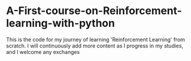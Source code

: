 # A-First-course-on-Reinforcement-learning-with-python
This is the code for my journey of learning 'Reinforcement Learning' from scratch. I will continuously add more content as I progress in my studies, and I welcome any exchanges
